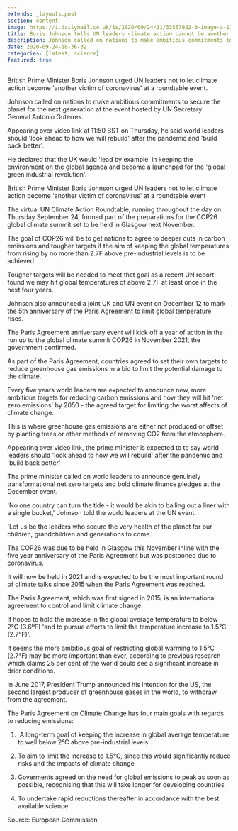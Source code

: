 ```yaml
---
extends: _layouts.post
section: content
image: https://i.dailymail.co.uk/1s/2020/09/24/11/33567922-0-image-a-11_1600943176428.jpg 
title: Boris Johnson tells UN leaders climate action cannot be another victim of coronavirus  
description: Johnson called on nations to make ambitious commitments to secure the planet for the next generation at the event hosted by  UN Secretary General Antonio Guterres. 
date: 2020-09-24-18-36-32 
categories: [latest, science] 
featured: true 
--- 
```

British Prime Minister Boris Johnson urged UN leaders not to let climate action become 'another victim of coronavirus' at a roundtable event.

Johnson called on nations to make ambitious commitments to secure the planet for the next generation at the event hosted by UN Secretary General Antonio Guterres.

Appearing over video link at 11:50 BST on Thursday, he said world leaders should 'look ahead to how we will rebuild' after the pandemic and 'build back better'.

He declared that the UK would 'lead by example' in keeping the environment on the global agenda and become a launchpad for the 'global green industrial revolution'. 

British Prime Minister Boris Johnson urged UN leaders not to let climate action become 'another victim of coronavirus' at a roundtable event 

The virtual UN Climate Action Roundtable, running throughout the day on Thursday September 24, formed part of the preparations for the COP26 global climate summit set to be held in Glasgow next November.  

The goal of COP26 will be to get nations to agree to deeper cuts in carbon emissions and tougher targets if the aim of keeping the global temperatures from rising by no more than 2.7F above pre-industrial levels is to be achieved.  

Tougher targets will be needed to meet that goal as a recent UN report found we may hit global temperatures of above 2.7F at least once in the next four years. 

Johnson also announced a joint UK and UN event on December 12 to mark the 5th anniversary of the Paris Agreement to limit global temperature rises. 

The Paris Agreement anniversary event will kick off a year of action in the run up to the global climate summit COP26 in November 2021, the government confirmed. 

As part of the Paris Agreement, countries agreed to set their own targets to reduce greenhouse gas emissions in a bid to limit the potential damage to the climate.  

Every five years world leaders are expected to announce new, more ambitious targets for reducing carbon emissions and how they will hit 'net zero emissions' by 2050 - the agreed target for limiting the worst affects of climate change.

This is where greenhouse gas emissions are either not produced or offset by planting trees or other methods of removing CO2 from the atmosphere.  

Appearing over video link, the prime minister is expected to to say world leaders should 'look ahead to how we will rebuild' after the pandemic and 'build back better'

The prime minister called on world leaders to announce genuinely transformational net zero targets and bold climate finance pledges at the December event.

'No one country can turn the tide - it would be akin to bailing out a liner with a single bucket,' Johnson told the world leaders at the UN event.  

'Let us be the leaders who secure the very health of the planet for our children, grandchildren and generations to come.' 

The COP26 was due to be held in Glasgow this November inline with the five year anniversary of the Paris Agreement but was postponed due to coronavirus.

It will now be held in 2021 and is expected to be the most important round of climate talks since 2015 when the Paris Agreement was reached. 

The Paris Agreement, which was first signed in 2015, is an international agreement to control and limit climate change.

It hopes to hold the increase in the global average temperature to below 2°C (3.6ºF) 'and to pursue efforts to limit the temperature increase to 1.5°C (2.7°F)'.

It seems the more ambitious goal of restricting global warming to 1.5°C (2.7°F) may be more important than ever, according to previous research which claims 25 per cent of the world could see a significant increase in drier conditions.

In June 2017, President Trump announced his intention for the US, the second largest producer of greenhouse gases in the world, to withdraw from the agreement.  









The Paris Agreement on Climate Change has four main goals with regards to reducing emissions:

1)  A long-term goal of keeping the increase in global average temperature to well below 2°C above pre-industrial levels

2) To aim to limit the increase to 1.5°C, since this would significantly reduce risks and the impacts of climate change

3) Goverments agreed on the need for global emissions to peak as soon as possible, recognising that this will take longer for developing countries

4) To undertake rapid reductions thereafter in accordance with the best available science

Source: European Commission 



